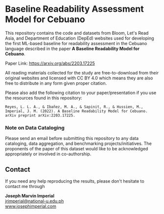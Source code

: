 # Baseline Readability Assessment Model for Cebuano

This repository contains the code and datasets from Bloom, Let's Read Asia, and Department of Education (DepEd) websites used for developing the first ML-based baseline for readability assessment in the Cebuano language described in the paper **A Baseline Readability Model for Cebuano**. 

Paper Link: https://arxiv.org/abs/2203.17225

All reading materials collected for the study are free-to-download from their original websites and licensed with CC BY 4.0 which means they are also free to distribute in any form given proper citation.

Please also add the following citation to your paper/presentation if you use the resources found in this repository:
```
Reyes, L. L. A., & Ibañez, M. A., & Sapinit, R., & Hussien, M., Imperial, J. M. (2022). A Baseline Readability Model for Cebuano. arXiv preprint arXiv:2203.17225.
```

### Note on Data Cataloging
Please send an email before submitting this repository to any data cataloging, data aggregation, and benchmarking projects/initiatives. The proponents of the paper of this dataset would like to be acknowledged appropriately or involved in co-authorship.

## Contact

If you need any help reproducing the results, please don't hesitate to contact me through

**Joseph Marvin Imperial** <br/>
jrimperial@national-u.edu.ph <br/>
www.josephimperial.com 
